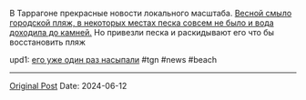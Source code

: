 В Таррагоне прекрасные новости локального масштаба. [Весной смыло городской пляж, в некоторых местах песка совсем не было и вода доходила до камней.](2107.md) Но привезли песка и раскидывают его что бы восстановить пляж


upd1: [его уже один раз насыпали](1586.md)
#tgn #news #beach

---
[Original Post](https://t.me/lev2tarragona/2303)
Date: 2024-06-12
